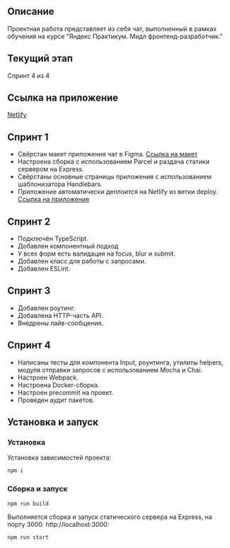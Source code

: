 ## Описание

Проектная работа представляет из себя чат, выполненный в рамках обучения на курсе "Яндекс Практикум. Мидл фронтенд-разработчик."

## Текущий этап

Спринт 4 из 4

## Ссылка на приложение

[Netlify](https://ubiquitous-semolina-b24042.netlify.app/)

## Спринт 1

- Свёрстан макет приложения чат в Figma. [Ссылка на макет](https://www.figma.com/file/DQjQTSdA6jVBhpXkuGjBkl/chat?node-id=0%3A1&t=3iFLkz13wK9Cdkph-0)
- Настроена сборка с использованием Parcel и раздача статики сервером на Express.
- Свёрстаны основные страницы приложения с использованием шаблонизатора Handlebars.
- Приложение автоматически деплоится на Netlify из ветки deploy. [Ссылка на приложение](https://deploy--ubiquitous-semolina-b24042.netlify.app/)

## Спринт 2

- Подключён TypeScript.
- Добавлен компонентный подход
- У всех форм есть валидация на focus, blur и submit.
- Добавлен класс для работы с запросами.
- Добавлен ESLint.

## Спринт 3

- Добавлен роутинг.
- Добавлена HTTP-часть API.
- Внедрены лайв-сообщения.

## Спринт 4

- Написаны тесты для компонента Input, роунтинга, утилиты helpers, модуля отправки запросов с использованием Mocha и Chai.
- Настроен Webpack.
- Настроена Docker-сборка.
- Настроен precommit на проект.
- Проведен аудит пакетов.

## Установка и запуск

### Установка

Установка зависимостей проекта:

```bash
npm i
```

### Сборка и запуск

```bash
npm run build
```

Выполняется сборка и запуск статического сервера на Express, на порту 3000. http://localhost:3000:

```bash
npm run start
```

